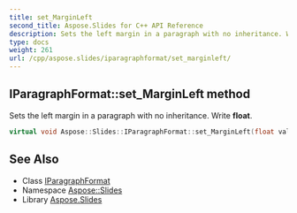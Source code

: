 ```yaml
---
title: set_MarginLeft
second_title: Aspose.Slides for C++ API Reference
description: Sets the left margin in a paragraph with no inheritance. Write float.
type: docs
weight: 261
url: /cpp/aspose.slides/iparagraphformat/set_marginleft/
---
```

## IParagraphFormat::set_MarginLeft method


Sets the left margin in a paragraph with no inheritance. Write **float**.

```cpp
virtual void Aspose::Slides::IParagraphFormat::set_MarginLeft(float value)=0
```

## See Also

* Class [IParagraphFormat](../)
* Namespace [Aspose::Slides](../../)
* Library [Aspose.Slides](../../../)
